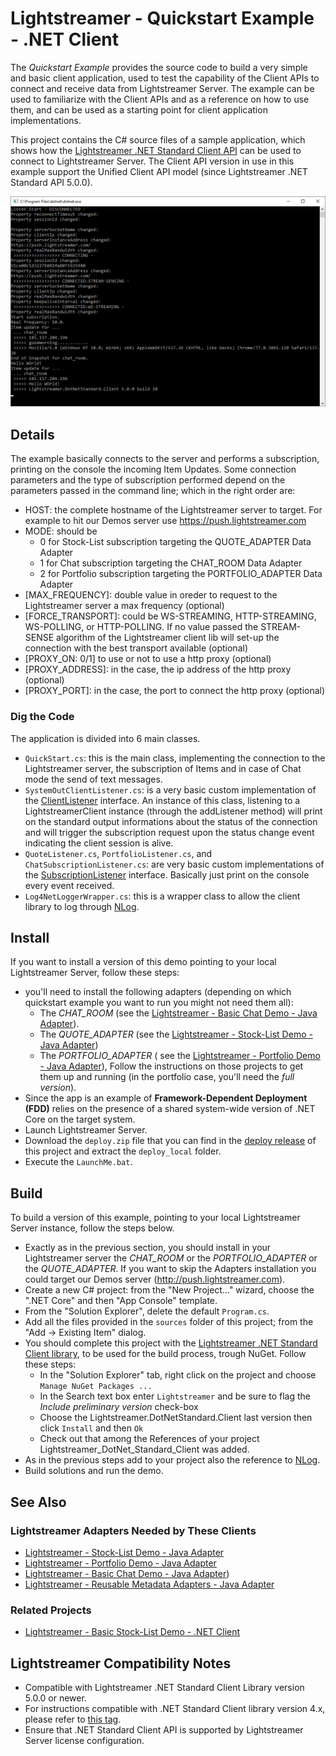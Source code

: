 # Lightstreamer - Quickstart Example - .NET Client #
<!-- START DESCRIPTION lightstreamer-example-quickstart-client-dotnet -->
The *Quickstart Example* provides the source code to build a very simple and basic client application, used to test the capability of the Client APIs to connect and receive data from Lightstreamer Server. The example can be used to familiarize with the Client APIs and as a reference on how to use them, and can be used as a starting point for client application implementations.

This project contains the C# source files of a sample application, which shows how the [Lightstreamer .NET Standard Client API](https://lightstreamer.com/temp/temp_dotnet_unified_docs/) can be used to connect to Lightstreamer Server.
The Client API version in use in this example support the Unified Client API model (since Lightstreamer .NET Standard API 5.0.0).
<!-- END DESCRIPTION lightstreamer-example-quickstart-client-dotnet -->

![screenshot](screen_qs.png)

## Details

The example basically connects to the server and performs a subscription, printing on the console the incoming Item Updates.
Some connection parameters and the type of subscription performed depend on the parameters passed in the command line; which in the right order are:   
 - HOST: the complete hostname of the Lightstreamer server to target. For example to hit our Demos server use https://push.lightstreamer.com
 - MODE: should be 
	* 0 for Stock-List subscription targeting the QUOTE_ADAPTER Data Adapter
	* 1 for Chat subscription targeting the CHAT_ROOM Data Adapter
	* 2 for Portfolio subscription targeting the PORTFOLIO_ADAPTER Data Adapter
 - [MAX_FREQUENCY]: double value in oreder to request to the Lightstreamer server a max frequency (optional)
 - [FORCE_TRANSPORT]: could be WS-STREAMING, HTTP-STREAMING, WS-POLLING, or HTTP-POLLING. If no value passed the STREAM-SENSE algorithm of the Lightstreamer client lib will set-up the connection with the best transport available (optional)
 - [PROXY_ON: 0/1] to use or not to use a http proxy (optional)
 - [PROXY_ADDRESS]: in the case, the ip address of the http proxy (optional)
 - [PROXY_PORT]: in the case, the port to connect the http proxy (optional)
 
### Dig the Code

The application is divided into 6 main classes.

* `QuickStart.cs`: this is the main class, implementing the connection to the Lightstreamer server, the subscription of Items and in case of Chat mode the send of text messages.
* `SystemOutClientListener.cs`: is a very basic custom implementation of the [ClientListener](https://lightstreamer.com/temp/temp_dotnet_unified_docs/api/com.lightstreamer.client.ClientListener.html) interface. An instance of this class, listening to a LightstreamerClient instance (through the addListener method) will print on the standard output informations about the status of the connection and will trigger the subscription request upon the status change event indicating the client session is alive.
* `QuoteListener.cs`, `PortfolioListener.cs`, and `ChatSubscriptionListener.cs`: are very basic custom implementations of the [SubscriptionListener](https://lightstreamer.com/temp/temp_dotnet_unified_docs/api/com.lightstreamer.client.SubscriptionListener.html) interface. Basically just print on the console every event received.
* `Log4NetLoggerWrapper.cs`: this is a wrapper class to allow the client library to log through [NLog](https://www.nuget.org/packages/NLog/).


## Install 

If you want to install a version of this demo pointing to your local Lightstreamer Server, follow these steps:

* you'll need to install the following adapters (depending on which quickstart example you want to run you might not need them all):
	* The *CHAT_ROOM* (see the [Lightstreamer - Basic Chat Demo - Java Adapter](https://github.com/Lightstreamer/Lightstreamer-example-Chat-adapter-java)). 
	* The *QUOTE_ADAPTER* (see the [Lightstreamer - Stock-List Demo - Java Adapter](https://github.com/Lightstreamer/Lightstreamer-example-StockList-adapter-java)) 
	* The *PORTFOLIO_ADAPTER* ( see the [Lightstreamer - Portfolio Demo - Java Adapter](https://github.com/Lightstreamer/Lightstreamer-example-Portfolio-adapter-java)), 
  Follow the instructions on those projects to get them up and running (in the portfolio case, you'll need the *full version*).
* Since the app is an example of **Framework-Dependent Deployment (FDD)** relies on the presence of a shared system-wide version of .NET Core on the target system.
* Launch Lightstreamer Server.
* Download the `deploy.zip` file that you can find in the [deploy release](https://github.com/Lightstreamer/Lightstreamer-example-Quickstart-client-dotnet/releases) of this project and extract the `deploy_local` folder.
* Execute the `LaunchMe.bat`.


## Build

To build a version of this example, pointing to your local Lightstreamer Server instance, follow the steps below.

* Exactly as in the previous section, you should install in your Lightstreamer server the *CHAT_ROOM* or the *PORTFOLIO_ADAPTER* or the *QUOTE_ADAPTER*. If you want to skip the Adapters installation you could target our Demos server (http://push.lightstreamer.com).
* Create a new C# project: from the "New Project..." wizard, choose the ".NET Core" and then "App Console" template.
* From the "Solution Explorer", delete the default `Program.cs`.
* Add all the files provided in the `sources` folder of this project; from the "Add -> Existing Item" dialog.
* You should complete this project with the [Lightstreamer .NET Standard Client library](https://www.nuget.org/packages/Lightstreamer.DotNetStandard.Client/5.0.0-beta), to be used for the build process, trough NuGet. Follow these steps:
	* In the "Solution Explorer" tab, right click on the project and choose `Manage NuGet Packages ...`
	* In the Search text box enter `Lightstreamer` and be sure to flag the *Include preliminary version* check-box
	* Choose the Lightstreamer.DotNetStandard.Client last version then click `Install` and then `Ok`
	* Check out that among the References of your project Lightstreamer_DotNet_Standard_Client was added.
* As in the previous steps add to your project also the reference to [NLog](https://www.nuget.org/packages/NLog/).
* Build solutions and run the demo.


## See Also

### Lightstreamer Adapters Needed by These Clients 
<!-- START RELATED_ENTRIES -->

* [Lightstreamer - Stock-List Demo - Java Adapter](https://github.com/Lightstreamer/Lightstreamer-example-Stocklist-adapter-java)
* [Lightstreamer - Portfolio Demo - Java Adapter](https://github.com/Lightstreamer/Lightstreamer-example-Portfolio-adapter-java)
* [Lightstreamer - Basic Chat Demo - Java Adapter](https://github.com/Lightstreamer/Lightstreamer-example-Chat-adapter-java))
* [Lightstreamer - Reusable Metadata Adapters - Java Adapter](https://github.com/Lightstreamer/Lightstreamer-example-ReusableMetadata-adapter-java)

<!-- END RELATED_ENTRIES -->
### Related Projects 

* [Lightstreamer - Basic Stock-List Demo - .NET Client](https://github.com/Lightstreamer/Lightstreamer-example-StockList-client-dotnet)

## Lightstreamer Compatibility Notes

- Compatible with Lightstreamer .NET Standard Client Library version 5.0.0 or newer.
- For instructions compatible with .NET Standard Client library version 4.x, please refer to [this tag](https://github.com/Lightstreamer/Lightstreamer-example-Quickstart-client-dotnet/releases/tag/for_version_4).
- Ensure that .NET Standard Client API is supported by Lightstreamer Server license configuration.
